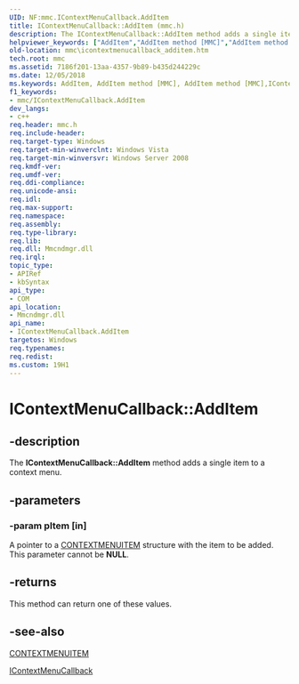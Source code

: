 ```yaml
---
UID: NF:mmc.IContextMenuCallback.AddItem
title: IContextMenuCallback::AddItem (mmc.h)
description: The IContextMenuCallback::AddItem method adds a single item to a context menu.
helpviewer_keywords: ["AddItem","AddItem method [MMC]","AddItem method [MMC]","IContextMenuCallback interface","IContextMenuCallback interface [MMC]","AddItem method","IContextMenuCallback.AddItem","IContextMenuCallback::AddItem","_slate_icontextmenucallback_additem","mmc.icontextmenucallback_additem","mmc/IContextMenuCallback::AddItem"]
old-location: mmc\icontextmenucallback_additem.htm
tech.root: mmc
ms.assetid: 7186f201-13aa-4357-9b89-b435d244229c
ms.date: 12/05/2018
ms.keywords: AddItem, AddItem method [MMC], AddItem method [MMC],IContextMenuCallback interface, IContextMenuCallback interface [MMC],AddItem method, IContextMenuCallback.AddItem, IContextMenuCallback::AddItem, _slate_icontextmenucallback_additem, mmc.icontextmenucallback_additem, mmc/IContextMenuCallback::AddItem
f1_keywords:
- mmc/IContextMenuCallback.AddItem
dev_langs:
- c++
req.header: mmc.h
req.include-header: 
req.target-type: Windows
req.target-min-winverclnt: Windows Vista
req.target-min-winversvr: Windows Server 2008
req.kmdf-ver: 
req.umdf-ver: 
req.ddi-compliance: 
req.unicode-ansi: 
req.idl: 
req.max-support: 
req.namespace: 
req.assembly: 
req.type-library: 
req.lib: 
req.dll: Mmcndmgr.dll
req.irql: 
topic_type:
- APIRef
- kbSyntax
api_type:
- COM
api_location:
- Mmcndmgr.dll
api_name:
- IContextMenuCallback.AddItem
targetos: Windows
req.typenames: 
req.redist: 
ms.custom: 19H1
---
```


# IContextMenuCallback::AddItem


## -description


The <b>IContextMenuCallback::AddItem</b> method adds a single item to a context menu.


## -parameters




### -param pItem [in]

A pointer to a 
<a href="https://docs.microsoft.com/windows/desktop/api/mmc/ns-mmc-contextmenuitem">CONTEXTMENUITEM</a> structure with the item to be added. This parameter cannot be <b>NULL</b>.


## -returns



This method can return one of these values.




## -see-also




<a href="https://docs.microsoft.com/windows/desktop/api/mmc/ns-mmc-contextmenuitem">CONTEXTMENUITEM</a>



<a href="https://docs.microsoft.com/windows/desktop/api/mmc/nn-mmc-icontextmenucallback">IContextMenuCallback</a>
 

 

